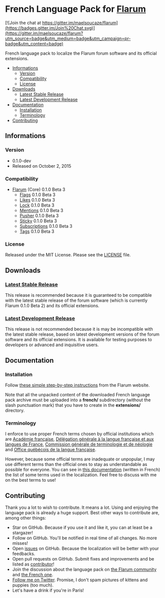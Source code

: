 # French Language Pack for [Flarum](http://flarum.org/)

[![Join the chat at https://gitter.im/maelsoucaze/flarum](https://badges.gitter.im/Join%20Chat.svg)](https://gitter.im/maelsoucaze/flarum?utm_source=badge&utm_medium=badge&utm_campaign=pr-badge&utm_content=badge)

French language pack to localize the Flarum forum software and its official extensions.

- [Informations](https://github.com/maelsoucaze/flarum#informations)
	- [Version](https://github.com/maelsoucaze/flarum#version)
	- [Compatibility](https://github.com/maelsoucaze/flarum#compatibility)
	- [License](https://github.com/maelsoucaze/flarum#license)
- [Downloads](https://github.com/maelsoucaze/flarum#downloads)
	- [Latest Stable Release](https://github.com/maelsoucaze/flarum#latest-stable-release)
	- [Latest Development Release](https://github.com/maelsoucaze/flarum#latest-development-release)
- [Documentation](https://github.com/maelsoucaze/flarum#documentation)
  - [Installation](https://github.com/maelsoucaze/flarum#installation)
  - [Terminology](https://github.com/maelsoucaze/flarum#terminology)
- [Contributing](https://github.com/maelsoucaze/flarum#contributing)

## Informations

### Version

- 0.1.0-dev
- Released on October 2, 2015

### Compatibility

- [Flarum](https://github.com/flarum/core) (Core) 0.1.0 Beta 3
	- [Flags](https://github.com/flarum/flags) 0.1.0 Beta 3
	- [Likes](https://github.com/flarum/likes) 0.1.0 Beta 3
	- [Lock](https://github.com/flarum/lock) 0.1.0 Beta 3
	- [Mentions](https://github.com/flarum/mentions) 0.1.0 Beta 3
	- [Pusher](https://github.com/flarum/pusher) 0.1.0 Beta 3
	- [Sticky](https://github.com/flarum/sticky) 0.1.0 Beta 3
	- [Subscriptions](https://github.com/flarum/subscriptions) 0.1.0 Beta 3
	- [Tags](https://github.com/flarum/tags) 0.1.0 Beta 3

### License

Released under the MIT License. Please see the [LICENSE](https://github.com/maelsoucaze/flarum/blob/master/LICENSE) file.

## Downloads

### [Latest Stable Release](https://github.com/maelsoucaze/flarum/releases/tag/0.1.0-dev-build.17)

This release is recommended because it is guaranteed to be compatible with the latest stable release of the forum software (which is currently Flarum 0.1.0 Beta 2) and its official extensions.

### [Latest Development Release](https://github.com/maelsoucaze/flarum/archive/master.zip)

This release is not recommended because it is may be incompatible with the latest stable release, based on latest development versions of the forum software and its official extensions. It is available for testing purposes to developers or advanced and inquisitive users.

## Documentation

### Installation

Follow [these simple step-by-step instructions](http://flarum.org/docs/languages/) from the Flarum website.

Note that all the unpacked content of the downloaded French language pack archive must be uploaded into a **french/** subdirectory (without the slash punctuation mark) that you have to create in the **extensions/** directory.

### Terminology

I enforce to use proper French terms chosen by official institutions which are [Académie française](https://fr.wikipedia.org/wiki/Acad%C3%A9mie_fran%C3%A7aise), [Délégation générale à la langue française et aux langues de France](https://fr.wikipedia.org/wiki/D%C3%A9l%C3%A9gation_g%C3%A9n%C3%A9rale_%C3%A0_la_langue_fran%C3%A7aise_et_aux_langues_de_France), [Commission générale de terminologie et de néologie](https://fr.wikipedia.org/wiki/Commission_g%C3%A9n%C3%A9rale_de_terminologie_et_de_n%C3%A9ologie) and [Office québécois de la langue française](https://fr.wikipedia.org/wiki/Office_qu%C3%A9b%C3%A9cois_de_la_langue_fran%C3%A7aise).

However, because some official terms are inadequate or unpopular, I may use different terms than the official ones to stay as understandable as possible for everyone. You can see in [this documentation](https://gist.github.com/maelsoucaze/eef79ce417eff38d1d57) (written in French) the list of some terms used in the localization. Feel free to discuss with me on the best terms to use!

## Contributing

Thank you a lot to wish to contribute. It means a lot. Using and enjoying the language pack is already a huge support. Best other ways to contribute are, among other things:

- Star on GitHub. Because if you use it and like it, you can at least be a stargazer!
- Follow on GitHub. You'll be notified in real time of all changes. No more misses!
- Open [issues](https://github.com/maelsoucaze/flarum/issues) on GitHub. Because the localization will be better with your feedbacks.
- Open pull requests on GitHub. Submit fixes and improvements and be listed as [contributor](https://github.com/maelsoucaze/flarum/graphs/contributors)!
- Join the discussion about the language pack on [the Flarum community](http://discuss.flarum.org/d/615-french-language-pack-to-localize-flarum-and-its-extensions) and [the French one](https://flarum.today/fr/d/6-traduction-fran-aise-pour-traduire-flarum-et-ses-extensions).
- [Follow me on Twitter](https://twitter.com/maelsoucaze). Promise, I don't spam pictures of kittens and puppies (too much).
- Let's have a drink if you're in Paris!
